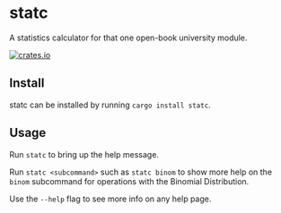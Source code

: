 # statc

A statistics calculator for that one open-book university module.

[![crates.io](https://img.shields.io/crates/dr/statc?color=brightgreen)](https://crates.io/crates/statc)

## Install

statc can be installed by running `cargo install statc`.

## Usage

Run `statc` to bring up the help message.

Run `statc <subcommand>` such as `statc binom` to show more help on
the `binom` subcommand for operations with the Binomial Distribution.

Use the `--help` flag to see more info on any help page.
